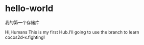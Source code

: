 # hello-world
我的第一个存储库

Hi,Humans
This is my first Hub.I'll going to use the branch to learn cocos2d-x.fighting!
